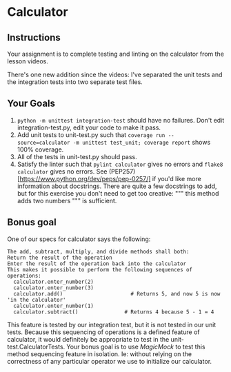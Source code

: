 # Calculator

## Instructions

Your assignment is to complete testing and linting on the calculator from the lesson videos.

There's one new addition since the videos: I've separated the unit tests and the integration tests into two separate test files.

## Your Goals

1. `python -m unittest integration-test` should have no failures. Don't edit integration-test.py, edit your code to make it pass.
2. Add unit tests to unit-test.py such that `coverage run --source=calculator -m unittest test_unit; coverage report` shows 100% coverage.
3. All of the tests in unit-test.py should pass.
4. Satisfy the linter such that `pylint calculator` gives no errors and `flake8 calculator` gives no errors. See (PEP257)[https://www.python.org/dev/peps/pep-0257/] if you'd like more information about docstrings. There are quite a few docstrings to add, but for this exercise you don't need to get too creative: """ this method adds two numbers """ is sufficient.

## Bonus goal
One of our specs for calculator says the following:

```
The add, subtract, multiply, and divide methods shall both:
Return the result of the operation
Enter the result of the operation back into the calculator
This makes it possible to perform the following sequences of operations:
  calculator.enter_number(2)
  calculator.enter_number(3)
  calculator.add()                      # Returns 5, and now 5 is now 'in the calculator'
  calculator.enter_number(1)
  calculator.subtract()               # Returns 4 because 5 - 1 = 4
```

This feature is tested by our integration test, but it is not tested in our unit tests. Because this sequencing of operations is a defined feature of calculator, it would definitely be appropriate to test in the unit-test.CalculatorTests. Your bonus goal is to use *MagicMock* to test this method sequencing feature in isolation. Ie: without relying on the correctness of any particular operator we use to initialize our calculator.

